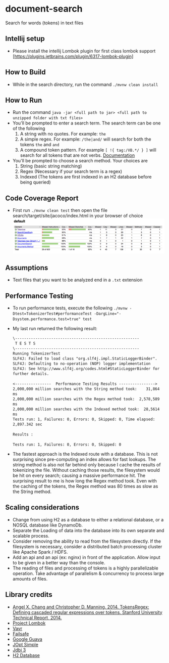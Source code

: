 # document-search
Search for words (tokens) in text files

## Intellij setup
- Please install the intellij Lombok plugin for first class lombok support [https://plugins.jetbrains.com/plugin/6317-lombok-plugin]

## How to Build
- While in the search directory, run the command ``` ./mvnw clean install ``` 

## How to Run
- Run the command ``` java -jar <full path to jar> <full path to unzipped folder with txt files> ```
- You'll be prompted to enter a search term.  The search term can be one of the following
  1. A string with no quotes.  For example: ```the```
  2. A simple regex.  For example: ```/the|and/``` will search for both the tokens ```the``` and ```and```
  3. A compound token pattern.  For example ```[ !{ tag:/VB.*/ } ]``` will search for all tokens that are not verbs.  [ Documentation](https://nlp.stanford.edu/software/tokensregex.html)
- You'll be prompted to choose a search method.  Your choices are
  1.  String (basic string matching)
  2.  Regex (Necessary if your search term is a regex)
  3.  Indexed (The tokens are first indexed in an H2 database before being queried)

## Code Coverage Report
- First run ```./mvnw clean test``` then open the file search/target/site/jacoco/index.html in your browser of choice
![Image of code coverage](images/code_coverage.png)

## Assumptions
- Text files that you want to be analyzed end in a ```.txt``` extension

## Performance Testing
- To run performance tests, execute the following ```./mvnw -Dtest=TokenizerTest#performanceTest -DargLine="-Dsystem.performance.test=true" test```
- My last run returned the following result:

    ```
    \-------------------------------------------------------
     T E S T S
    \-------------------------------------------------------
    Running TokenizerTest
    SLF4J: Failed to load class "org.slf4j.impl.StaticLoggerBinder".
    SLF4J: Defaulting to no-operation (NOP) logger implementation
    SLF4J: See http://www.slf4j.org/codes.html#StaticLoggerBinder for further details.

    <----------------  Performance Testing Results ---------------->
    2,000,000 million searches with the String method took:    31,864 ms
    2,000,000 million searches with the Regex method took:  2,578,589 ms
    2,000,000 million searches with the Indexed method took:  28,5614 ms
    Tests run: 1, Failures: 0, Errors: 0, Skipped: 0, Time elapsed: 2,897.342 sec

    Results :

    Tests run: 1, Failures: 0, Errors: 0, Skipped: 0
    ```
- The fastest approach is the Indexed route with a database.  This is not surprising since pre-computing an index allows for fast lookups.
The string method is also not far behind only because I cache the results of tokenizing the file.  Without caching those results, the filesystem
would be hit on every search; causing a massive performance hit.
The surprising result to me is how long the Regex method took. Even with the caching of the tokens, the Regex method was 80 times as slow as the String method.

## Scaling considerations
- Change from using H2 as a database to either a relational database, or a NOSQL database like DynamoDb.
- Separate the Loading of data into the database into its own separate and scalable process.
- Consider removing the ability to read from the filesystem directly.  If the filesystem is necessary, consider a distributed batch processing cluster like Apache Spark / HDFS.
- Add an api and an api (ex: nginx) in front of the application.  Allow input to be given in a better way than the console.
- The reading of files and processing of tokens is a highly parallelizable operation.  Take advantage of parallelism & concurrency to process large amounts of files.

## Library credits
- [Angel X. Chang and Christopher D. Manning. 2014. TokensRegex: Defining cascaded regular expressions over tokens. Stanford University Technical Report, 2014.](https://nlp.stanford.edu/pubs/tokensregex-tr-2014.bib)
- [Project Lombok](https://projectlombok.org/)
- [Vavr](http://www.vavr.io/)
- [Failsafe](https://github.com/jhalterman/failsafe)
- [Google Guava](https://github.com/google/guava)
- [JOpt Simple](https://pholser.github.io/jopt-simple/examples.html)
- [Jdbi 3](http://jdbi.org/)
- [H2 Database](http://www.h2database.com/html/main.html)

